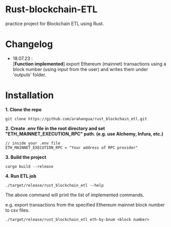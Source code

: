# Rust-blockchain-ETL
practice project for Blockchain ETL using Rust.


# Changelog

- 18.07.23 : <br>
[**Function implemented**] 
export Ethereum (mainnet) transactions using a block number (using input from the user) and writes them under 'outputs' folder.

# Installation 

__1. Clone the repo__
```
git clone https://github.com/arahangua/rust_blockchain_etl.git
```


__2. Create .env file in the root directory and set "ETH_MAINNET_EXECUTION_RPC" path. (e.g. use Alchemy, Infura, etc.)__
```
// inside your .env file
ETH_MAINNET_EXECUTION_RPC = "Your address of RPC provider"
```

__3. Build the project__
```
cargo build --release
```

__4. Run ETL job__
```
./target/release/rust_blockchain_etl --help
``` 
The above command will print the list of implemented commands. 

e.g. export transactions from the specified Ethereum mainnet block number to csv files.
```
./target/release/rust_blockchain_etl eth-by-bnum <block number>
```
